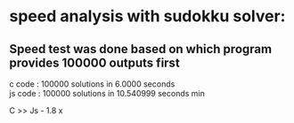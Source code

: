 # speed analysis with sudokku solver:

## Speed test was done based on which program provides 100000 outputs first

            
c code       : 100000 solutions in 6.0000 seconds<br>
js code      : 100000 solutions in 10.540999 seconds min<br>
  
   C >> Js - 1.8 x


